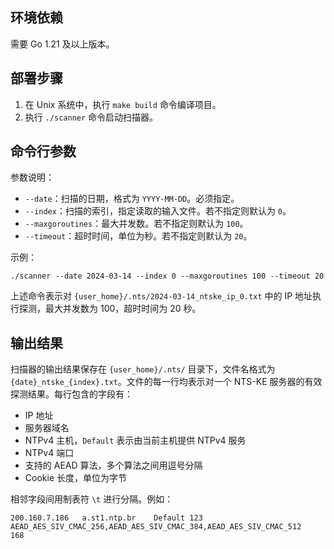## 环境依赖

需要 Go 1.21 及以上版本。

## 部署步骤

1. 在 Unix 系统中，执行 `make build` 命令编译项目。
2. 执行 `./scanner` 命令启动扫描器。

## 命令行参数

参数说明：
- `--date`：扫描的日期，格式为 `YYYY-MM-DD`。必须指定。
- `--index`：扫描的索引，指定读取的输入文件。若不指定则默认为 `0`。
- `--maxgoroutines`：最大并发数。若不指定则默认为 `100`。
- `--timeout`：超时时间，单位为秒。若不指定则默认为 `20`。

示例：

```shell
./scanner --date 2024-03-14 --index 0 --maxgoroutines 100 --timeout 20
```

上述命令表示对 `{user_home}/.nts/2024-03-14_ntske_ip_0.txt` 中的 IP 地址执行探测，最大并发数为 100，超时时间为 20 秒。

## 输出结果

扫描器的输出结果保存在 `{user_home}/.nts/` 目录下，文件名格式为 `{date}_ntske_{index}.txt`。文件的每一行均表示对一个 NTS-KE 服务器的有效探测结果。每行包含的字段有：
- IP 地址
- 服务器域名
- NTPv4 主机，`Default` 表示由当前主机提供 NTPv4 服务
- NTPv4 端口
- 支持的 AEAD 算法，多个算法之间用逗号分隔
- Cookie 长度，单位为字节

相邻字段间用制表符 `\t` 进行分隔。例如：

```
200.160.7.186	a.st1.ntp.br	Default	123	AEAD_AES_SIV_CMAC_256,AEAD_AES_SIV_CMAC_384,AEAD_AES_SIV_CMAC_512	168
```